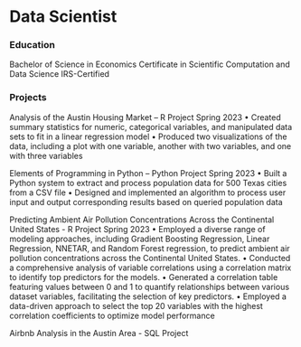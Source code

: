 # Data Scientist

### Education 
Bachelor of Science in Economics 
Certificate in Scientific Computation and Data Science
IRS-Certified


### Projects

Analysis of the Austin Housing Market – R Project	 Spring 2023
•	Created summary statistics for numeric, categorical variables, and manipulated data sets to fit in a linear regression model
•	Produced two visualizations of the data, including a plot with one variable, another with two variables, and one with three variables

Elements of Programming in Python – Python Project Spring 2023
•	Built a Python system to extract and process population data for 500 Texas cities from a CSV file
•	Designed and implemented an algorithm to process user input and output corresponding results based on queried population data

Predicting Ambient Air Pollution Concentrations Across the Continental United States - R Project Spring 2023
•	Employed a diverse range of modeling approaches, including Gradient Boosting Regression, Linear Regression, NNETAR, and Random Forest regression, to predict ambient air pollution concentrations across the Continental United States.
•	Conducted a comprehensive analysis of variable correlations using a correlation matrix to identify top predictors for the models.
•	Generated a correlation table featuring values between 0 and 1 to quantify relationships between various dataset variables, facilitating the selection of key predictors.
•	Employed a data-driven approach to select the top 20 variables with the highest correlation coefficients to optimize model performance

Airbnb Analysis in the Austin Area - SQL Project

